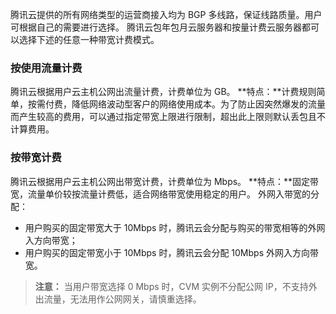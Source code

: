 
腾讯云提供的所有网络类型的运营商接入均为 BGP 多线路，保证线路质量。用户可根据自己的需要进行选择。
腾讯云包年包月云服务器和按量计费云服务器都可以选择下述的任意一种带宽计费模式。

### 按使用流量计费

腾讯云根据用户云主机公网出流量计费，计费单位为 GB。
	**特点：**计费规则简单，按需付费，降低网络波动型客户的网络使用成本。为了防止因突然爆发的流量而产生较高的费用，可以通过指定带宽上限进行限制，超出此上限则默认丢包且不计算费用。

### 按带宽计费

腾讯云根据用户云主机公网出带宽计费，计费单位为 Mbps。
	**特点：**固定带宽，流量单价较按流量计费低，适合网络带宽使用稳定的用户。
外网入带宽的分配：
- 用户购买的固定带宽大于 10Mbps 时，腾讯云会分配与购买的带宽相等的外网入方向带宽；
- 用户购买的固定带宽小于 10Mbps 时，腾讯云会分配 10Mbps 外网入方向带宽。

>**注意：**
>当用户带宽选择 0 Mbps 时，CVM 实例不分配公网 IP，不支持外出流量，无法用作公网网关，请慎重选择。